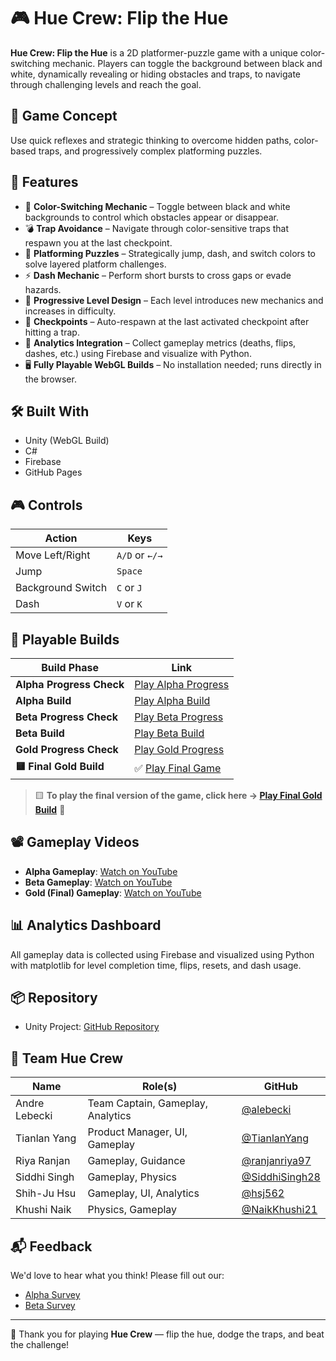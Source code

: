# 🎮 Hue Crew: Flip the Hue

**Hue Crew: Flip the Hue** is a 2D platformer-puzzle game with a unique color-switching mechanic. Players can toggle the background between black and white, dynamically revealing or hiding obstacles and traps, to navigate through challenging levels and reach the goal.

## 🧠 Game Concept

Use quick reflexes and strategic thinking to overcome hidden paths, color-based traps, and progressively complex platforming puzzles.

## 🧩 Features

- 🎨 **Color-Switching Mechanic** – Toggle between black and white backgrounds to control which obstacles appear or disappear.
- 💣 **Trap Avoidance** – Navigate through color-sensitive traps that respawn you at the last checkpoint.
- 🧗 **Platforming Puzzles** – Strategically jump, dash, and switch colors to solve layered platform challenges.
- ⚡ **Dash Mechanic** – Perform short bursts to cross gaps or evade hazards.
- 🧠 **Progressive Level Design** – Each level introduces new mechanics and increases in difficulty.
- 🔁 **Checkpoints** – Auto-respawn at the last activated checkpoint after hitting a trap.
- 🧪 **Analytics Integration** – Collect gameplay metrics (deaths, flips, dashes, etc.) using Firebase and visualize with Python.
- 🖥️ **Fully Playable WebGL Builds** – No installation needed; runs directly in the browser.

## 🛠️ Built With

- Unity (WebGL Build)
- C#
- Firebase
- GitHub Pages

## 🎮 Controls

| Action              | Keys              |
|---------------------|-------------------|
| Move Left/Right     | `A/D` or `←/→`     |
| Jump                | `Space`           |
| Background Switch   | `C` or `J`        |
| Dash                | `V` or `K`        |

## 🚀 Playable Builds

| Build Phase | Link |
|-------------|------|
| **Alpha Progress Check** | [Play Alpha Progress](https://tianlanyang.github.io/526Group16Project1/) |
| **Alpha Build** | [Play Alpha Build](https://csci-526.github.io/csci526-fall24-friday-main-hue-crew/AlphaBuild/) |
| **Beta Progress Check** | [Play Beta Progress](https://csci-526.github.io/csci526-fall24-friday-main-hue-crew/Beta_Progress_Build/) |
| **Beta Build** | [Play Beta Build](https://csci-526.github.io/csci526-fall24-friday-main-hue-crew/Beta_Build/) |
| **Gold Progress Check** | [Play Gold Progress](https://csci-526.github.io/csci526-fall24-friday-main-hue-crew/Gold_Test/) |
| **🟨 Final Gold Build** | ✅ [Play Final Game](https://csci-526.github.io/csci526-fall24-friday-main-hue-crew/Gold_Build/) |

> 🟨 **To play the final version of the game, click here → [Play Final Gold Build](https://csci-526.github.io/csci526-fall24-friday-main-hue-crew/Gold_Build/)** 🎉

## 📽️ Gameplay Videos

- **Alpha Gameplay**: [Watch on YouTube](https://youtu.be/6ZNzu5Ysiz8)
- **Beta Gameplay**: [Watch on YouTube](https://youtu.be/KIuY3i441_Y)
- **Gold (Final) Gameplay**: [Watch on YouTube](https://www.youtube.com/watch?v=iBc_xdPWosU)

## 📊 Analytics Dashboard

All gameplay data is collected using Firebase and visualized using Python with matplotlib for level completion time, flips, resets, and dash usage.

## 📦 Repository

- Unity Project: [GitHub Repository](https://github.com/CSCI-526/csci526-fall24-friday-main-hue-crew)

## 👥 Team Hue Crew

| Name | Role(s) | GitHub |
|------|---------|--------|
| Andre Lebecki | Team Captain, Gameplay, Analytics | [@alebecki](https://github.com/alebecki) |
| Tianlan Yang | Product Manager, UI, Gameplay | [@TianlanYang](https://github.com/TianlanYang) |
| Riya Ranjan | Gameplay, Guidance | [@ranjanriya97](https://github.com/ranjanriya) |
| Siddhi Singh | Gameplay, Physics | [@SiddhiSingh28](https://github.com/SiddhiSingh28) |
| Shih-Ju Hsu | Gameplay, UI, Analytics | [@hsj562](https://github.com/hsj562) |
| Khushi Naik | Physics, Gameplay | [@NaikKhushi21](https://github.com/NaikKhushi21) |

## 📬 Feedback

We'd love to hear what you think! Please fill out our:
- [Alpha Survey](https://docs.google.com/forms/d/e/1FAIpQLSd_QedBKRyPsllPY236rujHGYMRfCHdS5RWYfQXAgHZgekMAA/viewform)
- [Beta Survey](https://docs.google.com/forms/d/1zvS6OJn0DBdR82S8ZxnoClxggkBzZtGVu56ckvm7-m4/edit)

---

🖤 Thank you for playing **Hue Crew** — flip the hue, dodge the traps, and beat the challenge!
